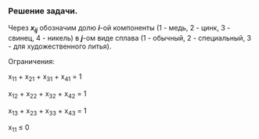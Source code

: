 ### Решение задачи.
<p>Через <b><i>x<sub>ij</sub></i></b> обозначим долю <b><i>i</i></b>-ой компоненты (1 - медь, 2 - цинк, 3 - свинец, 4 - никель) в <b><i>j</i></b>-ом виде сплава (1 - обычный, 2 - специальный, 3 - для художественного литья).</p>
Ограничения:

x<sub>11</sub> + x<sub>21</sub> + x<sub>31</sub> + x<sub>41</sub> = 1

x<sub>12</sub> + x<sub>22</sub> + x<sub>32</sub> + x<sub>42</sub> = 1

x<sub>13</sub> + x<sub>23</sub> + x<sub>33</sub> + x<sub>43</sub> = 1

<p>x<sub>11</sub> &#8804 0</p>
